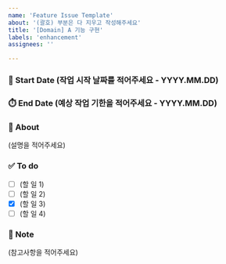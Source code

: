 ```yaml
---
name: 'Feature Issue Template'
about: '(괄호) 부분은 다 지우고 작성해주세요'
title: '[Domain] A 기능 구현'
labels: 'enhancement'
assignees: ''

---
```


### 📅 Start Date (작업 시작 날짜를 적어주세요 - YYYY.MM.DD)
### ⏱️ End Date (예상 작업 기한을 적어주세요 - YYYY.MM.DD)

### 📢 About
(설명을 적어주세요)

### ✅ To do
- [ ] (할 일 1)
- [ ] (할 일 2)
- [X] (할 일 3)
- [ ] (할 일 4)

### 🔖 Note
(참고사항을 적어주세요)

<!-- Branch Naming: feature/기능/#이슈 번호 -->